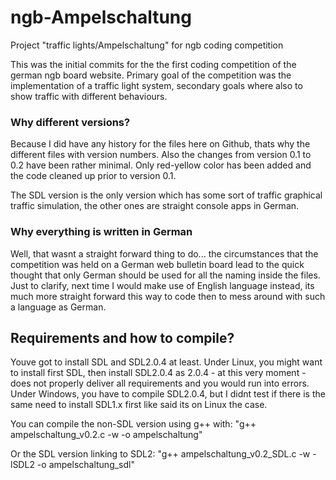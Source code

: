 # ngb-Ampelschaltung
Project "traffic lights/Ampelschaltung" for ngb coding competition

This was the initial commits for the the first coding competition of the german ngb board website.
Primary goal of the competition was the implementation of a traffic light system, secondary goals where also to show traffic with different behaviours.

### Why different versions?

Because I did have any history for the files here on Github, thats why the different files with version numbers.
Also the changes from version 0.1 to 0.2 have been rather minimal. Only red-yellow color has been added and the code cleaned up prior to version 0.1.

The SDL version is the only version which has some sort of traffic graphical traffic simulation, the other ones are straight console apps in German.

### Why everything is written in German

Well, that wasnt a straight forward thing to do... the circumstances that the competition was held on a German web bulletin board lead to the quick thought that only German should be used for all the naming inside the files.
Just to clarify, next time I would make use of English language instead, its much more straight forward this way to code then to mess around with such a language as German.

## Requirements and how to compile?

Youve got to install SDL and SDL2.0.4 at least. Under Linux, you might want to install first SDL, then install SDL2.0.4 as 2.0.4 - at this very moment - does not properly deliver all requirements and you would run into errors.
Under Windows, you have to compile SDL2.0.4, but I didnt test if there is the same need to install SDL1.x first like said its on Linux the case.

You can compile the non-SDL version using g++ with:
"g++ ampelschaltung_v0.2.c -w -o ampelschaltung"

Or the SDL version linking to SDL2:
"g++ ampelschaltung_v0.2_SDL.c -w -lSDL2 -o ampelschaltung_sdl"
